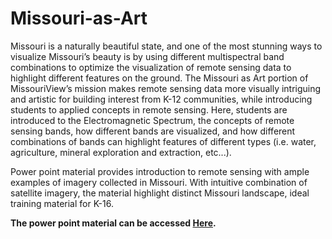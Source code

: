 # Missouri-as-Art
Missouri is a naturally beautiful state, and one of the most stunning ways to visualize Missouri’s beauty is by using different multispectral band combinations to optimize the visualization of remote sensing data to highlight different features on the ground. The Missouri as Art portion of MissouriView’s mission makes remote sensing data more visually intriguing and artistic for building interest from K-12 communities, while introducing students to applied concepts in remote sensing. Here, students are introduced to the Electromagnetic Spectrum, the concepts of remote sensing bands, how different bands are visualized, and how different combinations of bands can highlight features of different types (i.e. water, agriculture, mineral exploration and extraction, etc...).

Power point material provides introduction to remote sensing with ample examples of imagery collected in Missouri. With intuitive combination of satellite imagery, the material highlight distinct Missouri landscape, ideal training material for K-16.

**The power point material can be accessed [Here](https://drive.google.com/drive/folders/1NbEi0BoGPXsfhoXCvQTd_GijKFDemUBU?usp=sharing).** 


